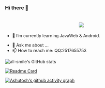 ### Hi there 👋

<h1 align="center"> <a href="https://sunguoqi.com/"> <img src="https://readme-typing-svg.herokuapp.com/?lines=小魏同学祝你工作愉快!&center=true&size=27"> </a> </h1>


<!-- **zechaowei/zechaowei** is a ✨ _special_ ✨ repository because its `README.md` (this file) appears on your GitHub profile. 

Here are some ideas to get you started:
-->

<!-- - 🔭 I’m currently working on ...  我目前正在做... -->
- 🌱 I’m currently learning JavaWeb & Android.     <!-- 我目前正在学习 ... -->
<!-- - 👯 I’m looking to collaborate on ... -->  <!-- 我想要的合作... -->
<!-- - 🤔 I’m looking for help with ...  -->   <!-- 我在寻求帮助 -->
- 💬 Ask me about ...               <!-- 问我相关问题 -->
- 📫 How to reach me:               <!-- 如何联系我： -->  QQ:2517655753           
<!-- - 😄 Pronouns: ...  -->                <!-- 代名词 -->
<!-- - ⚡ Fun fact: ...   -->               <!-- 有趣的事实.... -->

![all-smile's GitHub stats](https://github-readme-stats.vercel.app/api?username=zechaowei&show_icons=true&theme=tokyonight)


<!--
<div align="center"> <img height="137px" src="https://github-readme-stats.vercel.app/api?username=zechaowei&hide_title=true&hide_border=true&show_icons=trueline_height=21&text_color=000&icon_color=000&bg_color=0,ea6161,ffc64d,fffc4d,52fa5a&theme=graywhite" /> </div>
-->

[![Readme Card](https://github-readme-stats.vercel.app/api/pin/?username=zechaowei&repo=zechaowei.github.io)](https://github.com/zechaowei/zechaowei.github.io)

<!-- 热门语言卡片显示了 GitHub 用户常用的编程语言 -->
<!--
    [![Top Langs](https://github-readme-stats.vercel.app/api/top-langs/?username=zechaowei)](https://github.com/zechaowei/idea-demo/tree/master)
-->

[![Ashutosh's github activity graph](https://github-readme-activity-graph.cyclic.app/graph?username=zechaowei&theme=tokyo-night)](https://github.com/zechaowei/idea-demo)
